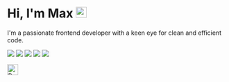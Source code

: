 # Hi, I'm Max <img src="https://raw.githubusercontent.com/Tarikul-Islam-Anik/Animated-Fluent-Emojis/master/Emojis/Hand%20gestures/Waving%20Hand.png" alt="Waving Hand" width="25" height="25" />

I'm a passionate frontend developer with a keen eye for clean and efficient code.

![](https://img.shields.io/badge/Javascript-i?style=for-the-badge&logo=javascript&logoColor=black&color=B7BDF8)
![](https://img.shields.io/badge/React-i?style=for-the-badge&logo=react&logoColor=black&color=B7BDF8)
![](https://img.shields.io/badge/Jest-i?style=for-the-badge&logo=jest&logoColor=black&color=B7BDF8)
![](https://img.shields.io/badge/Tailwindcss-i?style=for-the-badge&logo=tailwindcss&logoColor=black&color=B7BDF8)
![](https://img.shields.io/badge/VSCode-i?style=for-the-badge&logo=visualstudiocode&logoColor=black&color=B7BDF8)

<img src="https://raw.githubusercontent.com/Tarikul-Islam-Anik/Animated-Fluent-Emojis/master/Emojis/Animals/Parrot.png" alt="Parrot" width="25" height="25" />
